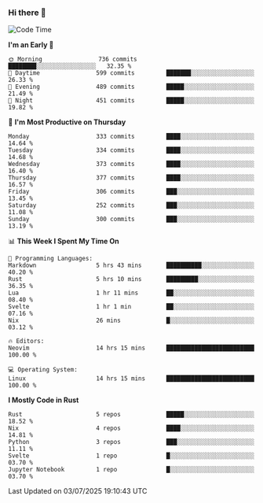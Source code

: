 ### Hi there 👋
<!--START_SECTION:waka-->
![Code Time](http://img.shields.io/badge/Code%20Time-711%20hrs%2056%20mins-blue)

**I'm an Early 🐤** 

```text
🌞 Morning                736 commits         ████████░░░░░░░░░░░░░░░░░   32.35 % 
🌆 Daytime                599 commits         ███████░░░░░░░░░░░░░░░░░░   26.33 % 
🌃 Evening                489 commits         █████░░░░░░░░░░░░░░░░░░░░   21.49 % 
🌙 Night                  451 commits         █████░░░░░░░░░░░░░░░░░░░░   19.82 % 
```
📅 **I'm Most Productive on Thursday** 

```text
Monday                   333 commits         ████░░░░░░░░░░░░░░░░░░░░░   14.64 % 
Tuesday                  334 commits         ████░░░░░░░░░░░░░░░░░░░░░   14.68 % 
Wednesday                373 commits         ████░░░░░░░░░░░░░░░░░░░░░   16.40 % 
Thursday                 377 commits         ████░░░░░░░░░░░░░░░░░░░░░   16.57 % 
Friday                   306 commits         ███░░░░░░░░░░░░░░░░░░░░░░   13.45 % 
Saturday                 252 commits         ███░░░░░░░░░░░░░░░░░░░░░░   11.08 % 
Sunday                   300 commits         ███░░░░░░░░░░░░░░░░░░░░░░   13.19 % 
```


📊 **This Week I Spent My Time On** 

```text
💬 Programming Languages: 
Markdown                 5 hrs 43 mins       ██████████░░░░░░░░░░░░░░░   40.20 % 
Rust                     5 hrs 10 mins       █████████░░░░░░░░░░░░░░░░   36.35 % 
Lua                      1 hr 11 mins        ██░░░░░░░░░░░░░░░░░░░░░░░   08.40 % 
Svelte                   1 hr 1 min          ██░░░░░░░░░░░░░░░░░░░░░░░   07.16 % 
Nix                      26 mins             █░░░░░░░░░░░░░░░░░░░░░░░░   03.12 % 

🔥 Editors: 
Neovim                   14 hrs 15 mins      █████████████████████████   100.00 % 

💻 Operating System: 
Linux                    14 hrs 15 mins      █████████████████████████   100.00 % 
```

**I Mostly Code in Rust** 

```text
Rust                     5 repos             █████░░░░░░░░░░░░░░░░░░░░   18.52 % 
Nix                      4 repos             ████░░░░░░░░░░░░░░░░░░░░░   14.81 % 
Python                   3 repos             ███░░░░░░░░░░░░░░░░░░░░░░   11.11 % 
Svelte                   1 repo              █░░░░░░░░░░░░░░░░░░░░░░░░   03.70 % 
Jupyter Notebook         1 repo              █░░░░░░░░░░░░░░░░░░░░░░░░   03.70 % 
```




 Last Updated on 03/07/2025 19:10:43 UTC
<!--END_SECTION:waka-->

<!--
**YoganshSharma/YoganshSharma** is a ✨ _special_ ✨ repository because its `README.md` (this file) appears on your GitHub profile.

Here are some ideas to get you started:

- 🔭 I’m currently working on ...
- 🌱 I’m currently learning ...
- 👯 I’m looking to collaborate on ...
- 🤔 I’m looking for help with ...
- 💬 Ask me about ...
- 📫 How to reach me: ...
- 😄 Pronouns: ...
- ⚡ Fun fact: ...
-->
